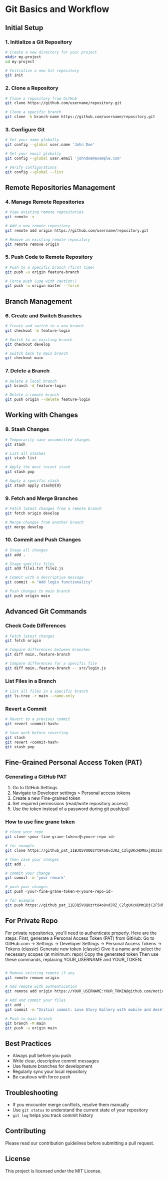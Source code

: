 # Git Basics and Workflow

## Initial Setup

### 1. Initialize a Git Repository
```bash
# Create a new directory for your project
mkdir my-project
cd my-project

# Initialize a new Git repository
git init
```

### 2. Clone a Repository
```bash
# Clone a repository from GitHub
git clone https://github.com/username/repository.git

# Clone a specific branch
git clone -b branch-name https://github.com/username/repository.git
```

### 3. Configure Git
```bash
# Set your name globally
git config --global user.name 'John Doe'

# Set your email globally
git config --global user.email 'johndoe@example.com'

# Verify configurations
git config --global --list
```

## Remote Repositories Management

### 4. Manage Remote Repositories
```bash
# View existing remote repositories
git remote -v

# Add a new remote repository
git remote add origin https://github.com/username/repository.git

# Remove an existing remote repository
git remote remove origin
```

### 5. Push Code to Remote Repository
```bash
# Push to a specific branch (first time)
git push -u origin feature-branch

# Force push (use with caution!)
git push -u origin master --force
```

## Branch Management

### 6. Create and Switch Branches
```bash
# Create and switch to a new branch
git checkout -b feature-login

# Switch to an existing branch
git checkout develop

# Switch back to main branch
git checkout main
```

### 7. Delete a Branch
```bash
# Delete a local branch
git branch -d feature-login

# Delete a remote branch
git push origin --delete feature-login
```

## Working with Changes

### 8. Stash Changes
```bash
# Temporarily save uncommitted changes
git stash

# List all stashes
git stash list

# Apply the most recent stash
git stash pop

# Apply a specific stash
git stash apply stash@{0}
```

### 9. Fetch and Merge Branches
```bash
# Fetch latest changes from a remote branch
git fetch origin develop

# Merge changes from another branch
git merge develop
```

### 10. Commit and Push Changes
```bash
# Stage all changes
git add .

# Stage specific files
git add file1.txt file2.js

# Commit with a descriptive message
git commit -m "Add login functionality"

# Push changes to main branch
git push origin main
```

## Advanced Git Commands

### Check Code Differences
```bash
# Fetch latest changes
git fetch origin

# Compare differences between branches
git diff main..feature-branch

# Compare differences for a specific file
git diff main..feature-branch -- src/login.js
```

### List Files in a Branch
```bash
# List all files in a specific branch
git ls-tree -r main --name-only
```

### Revert a Commit
```bash
# Revert to a previous commit
git revert <commit-hash>

# Save work before reverting
git stash
git revert <commit-hash>
git stash pop
```

## Fine-Grained Personal Access Token (PAT)

### Generating a GitHub PAT
1. Go to GitHub Settings
2. Navigate to Developer settings > Personal access tokens
3. Create a new Fine-grained token
4. Set required permissions (read/write repository access)
5. Use the token instead of a password during git push/pull

### How to use fine grane token
```bash
# clone your repo
git clone <your-fine-grane-token>@<youre-repo-id>

# for example
git clone https://github_pat_11BJQ5VUQ0zYt84o8vdJRZ_C2lgUKcHDMmxj8U2ImT4UAoEy1DjC2F5HhDnMG@github.com/mok/dummyrepo.git

# then save your changes
git add .

# commit your change
git commit -m 'your remark'

# push your changes
git push <your-fine-grane-token>@<youre-repo-id>

# for example
git push https://github_pat_11BJQ5VUQ0zYt84o8vdJRZ_C2lgUKcHDMm1DjC2F5HhDnMG@github.com/mok/dummyrepo.git

```

## For Private Repo

For private repositories, you'll need to authenticate properly. Here are the steps:
First, generate a Personal Access Token (PAT) from GitHub:
Go to GitHub.com → Settings → Developer Settings → Personal Access Tokens → Tokens (classic)
Generate new token (classic)
Give it a name and select the necessary scopes (at minimum: repo)
Copy the generated token
Then use these commands, replacing YOUR_USERNAME and YOUR_TOKEN:
```bash

# Remove existing remote if any
git remote remove origin

# Add remote with authentication
git remote add origin https://YOUR_USERNAME:YOUR_TOKEN@github.com/motionofknowledge/04011998.git

# Add and commit your files
git add .
git commit -m "Initial commit: Love Story Gallery with mobile and desktop views"

# Push to main branch
git branch -M main
git push -u origin main


```



## Best Practices
- Always pull before you push
- Write clear, descriptive commit messages
- Use feature branches for development
- Regularly sync your local repository
- Be cautious with force push

## Troubleshooting
- If you encounter merge conflicts, resolve them manually
- Use `git status` to understand the current state of your repository
- `git log` helps you track commit history

## Contributing
Please read our contribution guidelines before submitting a pull request.

## License
This project is licensed under the MIT License.
